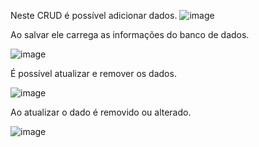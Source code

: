 Neste CRUD é possível adicionar dados.
![image](https://github.com/PedroHSilva1999/CRUD-com-Windows-Forms-e-SQL-Lite/assets/88673304/467d53c8-4eb0-4beb-a4a4-a83466de559c)


Ao salvar ele carrega as informações do banco de dados.

![image](https://github.com/PedroHSilva1999/CRUD-com-Windows-Forms-e-SQL-Lite/assets/88673304/88999da7-7a70-45b4-bad1-a281c753ae64)

É possível atualizar e remover os dados.

![image](https://github.com/PedroHSilva1999/CRUD-com-Windows-Forms-e-SQL-Lite/assets/88673304/9f17716e-587a-46e3-8dce-7d19f8f84837)


Ao atualizar o dado é removido ou alterado.

![image](https://github.com/PedroHSilva1999/CRUD-com-Windows-Forms-e-SQL-Lite/assets/88673304/b04e66da-6174-45d9-9811-e59c5ded810c)
